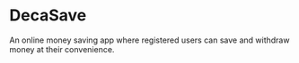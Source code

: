 # DecaSave

An online money saving app where registered users can save and withdraw money at their convenience.
